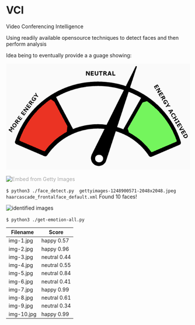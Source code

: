 # VCI
Video Conferencing Intelligence

Using readily available opensource techniques to detect faces and then perform analysis

Idea being to eventually provide a a guage showing:

<img src="https://raw.githubusercontent.com/marcuspaget/VCI/main/vci-guage.png" alt="energy required; neutral; energy achieved" />

<a id='ID5d0sYpQXlmeM83ZW9KcA' class='gie-single' href='http://www.gettyimages.com.au/detail/1248900571' target='_blank' style='color:#a7a7a7;text-decoration:none;font-weight:normal !important;border:none;display:inline-block;'><img src="https://media.gettyimages.com/photos/video-meeting-on-desktop-screen-picture-id1248900571?s=2048x2048" alt="Embed from Getty Images" /></a>

```$ python3 ./face_detect.py  gettyimages-1248900571-2048x2048.jpeg haarcascade_frontalface_default.xml```
Found 10 faces!

<img src="https://raw.githubusercontent.com/marcuspaget/VCI/main/faced-id.png" alt="identified images" />

```$ python3 ./get-emotion-all.py```

| Filename  | Score |
| ------------- | ------------- |
|img-1.jpg|happy 0.57|
|img-2.jpg|happy 0.96|
|img-3.jpg|neutral 0.44|
|img-4.jpg|neutral 0.55|
|img-5.jpg|neutral 0.84|
|img-6.jpg|neutral 0.41|
|img-7.jpg|happy 0.99|
|img-8.jpg|neutral 0.61|
|img-9.jpg|neutral 0.34|
|img-10.jpg|happy 0.99|
